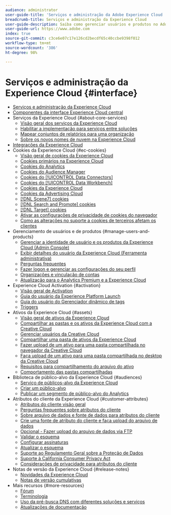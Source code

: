 ```yaml
---
audience: administrator
user-guide-title: 'Serviços e administração da Adobe Experience Cloud '
breadcrumb-title: Serviços e administração da Experience Cloud
user-guide-description: Saiba como gerenciar usuários e produtos no Adobe Experience Cloud e como usar os Atributos do cliente e os serviços da Biblioteca de público-alvo. Saiba mais sobre cookies e Experience Cloud Assets.
user-guide-url: https://www.adobe.com
index: true
source-git-commit: c3ce6e07c17e126cd2becdf65c40ccbe9398f012
workflow-type: tm+mt
source-wordcount: '386'
ht-degree: 98%

---
```



# Serviços e administração da Experience Cloud {#interface}

+ [Serviços e administração da Experience Cloud](experience-cloud.md)
+ [Componentes da interface Experience Cloud central](experience-cloud-interface.md)
+ Serviços da Experience Cloud {#about-core-services}
   + [Visão geral dos serviços da Experience Cloud](core-services-landing.md)
   + [Habilitar a implementação para serviços entre soluções](core-services/core-services.md)
   + [Mapear conjuntos de relatórios para uma organização](core-services/report-suite-mapping.md)
   + [Sobre os novos nomes de nuvem na Experience Cloud](solutions-core-services.md)
+ [Integrações da Experience Cloud](marketing-cloud-integrations.md)
+ Cookies da Experience Cloud {#ec-cookies}
   + [Visão geral de cookies da Experience Cloud](cookies/cookies-privacy.md)
   + [Cookies primários na Experience Cloud](cookies/cookies-first-party.md)
   + [Cookies do Analytics](cookies/cookies-analytics.md)
   + [Cookies do Audience Manager](cookies/cookies-am.md)
   + [Cookies do [!UICONTROL Data Connectors]](cookies/cookies-dc.md)
   + [Cookies do [!UICONTROL Data Workbench]](cookies/cookies-insight.md)
   + [Cookies da Experience Cloud](cookies/cookies-mc.md)
   + [Cookies da Advertising Cloud](cookies/cookies-advertising-cloud.md)
   + [[!DNL Scene7] cookies](cookies/cookies-s7.md)
   + [[!DNL Search and Promote] cookies](cookies/cookies-snp.md)
   + [[!DNL Target] cookies](cookies/cookies-target.md)
   + [Ativar as configurações de privacidade de cookies do navegador](cookies/browser-cookie-settings.md)
   + [Como as alterações no suporte a cookies de terceiros afetam os clientes](cookies/cookies-thirdparty.md)
+ Gerenciamento de usuários e de produtos {#manage-users-and-products}
   + [Gerenciar a identidade de usuário e os produtos da Experience Cloud (Admin Console)](admin-getting-started/admin-getting-started.md)
   + [Exibir detalhes do usuário da Experience Cloud (Ferramenta administrativa)](admin-getting-started/admin-tool-experience-cloud.md)
   + [Perguntas frequentes](admin-getting-started/faq.md)
   + [Fazer logon e gerenciar as configurações do seu perfil](admin-getting-started/getting-started-experience-cloud.md)
   + [Organizações e vinculação de contas](admin-getting-started/organizations.md)
   + [Atualização para o Analytics Premium e a Experience Cloud](admin-getting-started/upgrade-to-analytics-premium.md)
+ Experience Cloud Activation {#activation}
   + [Visão geral de Activation](activation/activation.md)
   + [Guia do usuário da Experience Platform Launch](https://docs.adobe.com/content/help/pt-BR/launch/using/overview.html)
   + [Guia do usuário do Gerenciador dinâmico de tags](https://docs.adobe.com/content/help/pt-BR/dtm/using/dtm-home.html)
   + [Triggers](activation/triggers.md)
+ Ativos da Experience Cloud {#assets}
   + [Visão geral de ativos da Experience Cloud](experience-cloud-assets/experience-cloud-assets.md)
   + [Compartilhar as pastas e os ativos da Experience Cloud com a Creative Cloud](experience-cloud-assets/creative-cloud.md)
   + [Gerenciar usuários da Creative Cloud](experience-cloud-assets/t-admin-add-cc-user.md)
   + [Compartilhar uma pasta de ativos da Experience Cloud](experience-cloud-assets/t-share-creative-cloud.md)
   + [Fazer upload de um ativo para uma pasta compartilhada no navegador da Creative Cloud](experience-cloud-assets/t-upload-asset-cc.md)
   + [Faça upload de um ativo para uma pasta compartilhada no desktop da Creative Cloud](experience-cloud-assets/t-cc-asset-upload-thor.md)
   + [Requisitos para compartilhamento do arquivo do ativo](experience-cloud-assets/assets-file-reqs.md)
   + [Comportamento das pastas compartilhadas](experience-cloud-assets/asset-behavior.md)
+ Biblioteca de público-alvo da Experience Cloud {#audiences}
   + [Serviço de públicos-alvo da Experience Cloud](audience-library/audience-library.md)
   + [Criar um público-alvo](audience-library/t-audience-create.md)
   + [Publicar um segmento de público-alvo do Analytics](audience-library/t-publish-audience-segment.md)
+ Atributos do cliente da Experience Cloud {#customer-attributes}
   + [Atributos do cliente  visão geral](attributes/attributes.md)
   + [Perguntas frequentes sobre atributos do cliente](attributes/faq-crs.md)
   + [Sobre arquivo de dados e fonte de dados para atributos do cliente](attributes/crs-data-file.md)
   + [Crie uma fonte de atributo do cliente e faça upload do arquivo de dados](attributes/t-crs-usecase.md)
   + [Opcional - Fazer upload do arquivo de dados via FTP](attributes/t-upload-attributes-ftp.md)
   + [Validar o esquema](attributes/validate-schema.md)
   + [Configurar assinaturas](attributes/subscription.md)
   + [Atualizar o esquema](attributes/t-update-schema.md)
   + [Suporte ao Regulamento Geral sobre a Proteção de Dados](attributes/gdpr.md)
   + [Suporte à California Consumer Privacy Act](attributes/ccpa.md)
   + [Considerações de privacidade para atributos do cliente](attributes/privacy-mac.md)
+ Notas de versão da Experience Cloud {#release-notes}
   + [Novidades da Experience Cloud](https://docs.adobe.com/content/help/pt-BR/release-notes/experience-cloud/current.html)
   + [Notas de versão cumulativas](marketing-cloud-interface/release-notes.md)
+ Mais recursos {#more-resources}
   + [Fórum](https://forums.adobe.com/community/experience-cloud)
   + [Terminologia](terms.md)
   + [Uso da pré-busca DNS com diferentes soluções e serviços](dns-prefetch.md)
   + [Atualizações de documentação](doc-updates.md)

